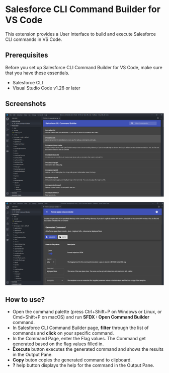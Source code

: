 # Salesforce CLI Command Builder for VS Code

This extension provides a User Interface to build and execute Salesforce CLI commands in VS Code.

## Prerequisites
Before you set up Salesforce CLI Command Builder for VS Code, make sure that you have these essentials.

- Salesforce CLI
- Visual Studio Code v1.26 or later

## Screenshots
![Screenshot 1](sfdx-cmd-builder1.PNG)

![Screenshot 2](sfdx-cmd-builder2.PNG)

## How to use?
- Open the command palette (press Ctrl+Shift+P on Windows or Linux, or Cmd+Shift+P on macOS) and run **SFDX : Open Command Builder** command.
- In Salesforce CLI Command Builder page, **filter** through the list of commands and **click** on your specific command.
- In the Command Page, enter the Flag values. The Command get generated based on the flag values filled in.
- **Execute** button executes the generated command and shows the results in the Output Pane.
- **Copy** buton copies the generated command to clipboard.
- **?** help button displays the help for the command in the Output Pane.

